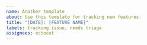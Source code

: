 ```yaml
---
name: Another template
about: Use this template for tracking new features.
title: "[DATE]: [FEATURE NAME]"
labels: tracking issue, needs triage
assignees: octocat
---
```

